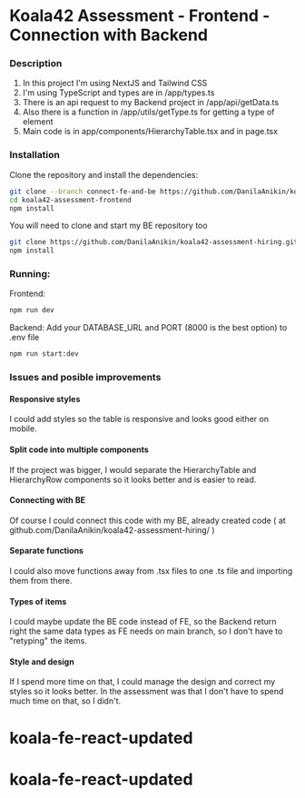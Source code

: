 # Koala42 Assessment - Frontend - Connection with Backend

### Description
1) In this project I'm using NextJS and Tailwind CSS
2) I'm using TypeScript and types are in /app/types.ts
3) There is an api request to my Backend project in /app/api/getData.ts
4) Also there is a function in /app/utils/getType.ts for getting a type of element
5) Main code is in app/components/HierarchyTable.tsx and in page.tsx

### Installation
Clone the repository and install the dependencies:

```bash
git clone --branch connect-fe-and-be https://github.com/DanilaAnikin/koala42-assessment-frontend.git
cd koala42-assessment-frontend
npm install
```
You will need to clone and start my BE repository too
```bash
git clone https://github.com/DanilaAnikin/koala42-assessment-hiring.git
npm install
```

### Running:
Frontend:
```bash
npm run dev
```

Backend:
Add your DATABASE_URL and PORT (8000 is the best option) to .env file
```bash
npm run start:dev
```

### Issues and posible improvements
#### Responsive styles
I could add styles so the table is responsive and looks good either on mobile.

#### Split code into multiple components
If the project was bigger, I would separate the HierarchyTable and HierarchyRow components so it looks better and is easier to read.

#### Connecting with BE
Of course I could connect this code with my BE, already created code ( at github.com/DanilaAnikin/koala42-assessment-hiring/ )

#### Separate functions
I could also move functions away from .tsx files to one .ts file and importing them from there.

#### Types of items
I could maybe update the BE code instead of FE, so the Backend return right the same data types as FE needs on main branch, so I don't have to "retyping" the items.

#### Style and design
If I spend more time on that, I could manage the design and correct my styles so it looks better. 
In the assessment was that I don't have to spend much time on that, so I didn't.
# koala-fe-react-updated
# koala-fe-react-updated
